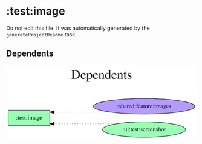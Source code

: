 # :test:image

Do not edit this file.
It was automatically generated by the `generateProjectReadme` task.

## Dependents
![](assets/module_dependent_graph.svg)